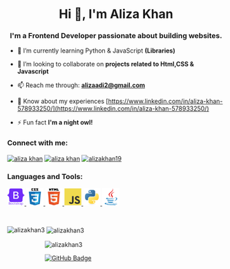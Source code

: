 <h1 align="center">Hi 👋, I'm Aliza Khan</h1>
<h3 align="center">I'm a Frontend Developer passionate about building websites.</h3>

- 🌱 I’m currently learning Python & JavaScript **(Libraries)**

- 👯 I’m looking to collaborate on **projects related to Html,CSS & Javascript**

- 📫 Reach me through: **alizaadi2@gmail.com**

- 📄 Know about my experiences [https://www.linkedin.com/in/aliza-khan-578933250/](https://www.linkedin.com/in/aliza-khan-578933250/)

- ⚡ Fun fact **I'm a night owl!**

<h3 align="left">Connect with me:</h3>
<p align="left">
<a href="https://linkedin.com/in/aliza khan" target="blank"><img align="center" src="https://raw.githubusercontent.com/rahuldkjain/github-profile-readme-generator/master/src/images/icons/Social/linked-in-alt.svg" alt="aliza khan" height="30" width="40" /></a>
<a href="https://fb.com/aliza khan" target="blank"><img align="center" src="https://raw.githubusercontent.com/rahuldkjain/github-profile-readme-generator/master/src/images/icons/Social/facebook.svg" alt="aliza khan" height="30" width="40" /></a>
<a href="https://www.behance.net/alizakhan19" target="blank"><img align="center" src="https://raw.githubusercontent.com/rahuldkjain/github-profile-readme-generator/master/src/images/icons/Social/behance.svg" alt="alizakhan19" height="30" width="40" /></a>
</p>

<h3 align="left">Languages and Tools:</h3>
<p align="left"> <a href="https://getbootstrap.com" target="_blank" rel="noreferrer"> <img src="https://raw.githubusercontent.com/devicons/devicon/master/icons/bootstrap/bootstrap-plain-wordmark.svg" alt="bootstrap" width="40" height="40"/> </a> <a href="https://www.w3schools.com/css/" target="_blank" rel="noreferrer"> <img src="https://raw.githubusercontent.com/devicons/devicon/master/icons/css3/css3-original-wordmark.svg" alt="css3" width="40" height="40"/> </a> <a href="https://www.w3.org/html/" target="_blank" rel="noreferrer"> <img src="https://raw.githubusercontent.com/devicons/devicon/master/icons/html5/html5-original-wordmark.svg" alt="html5" width="40" height="40"/> </a> <a href="https://developer.mozilla.org/en-US/docs/Web/JavaScript" target="_blank" rel="noreferrer"> <img src="https://raw.githubusercontent.com/devicons/devicon/master/icons/javascript/javascript-original.svg" alt="javascript" width="40" height="40"/> </a> <a href="https://www.python.org" target="_blank" rel="noreferrer"> <img src="https://raw.githubusercontent.com/devicons/devicon/master/icons/python/python-original.svg" alt="python" width="40" height="40"/> </a>
<a href="https://www.java.org" target="_blank" rel="noreferrer"> <img src="https://raw.githubusercontent.com/devicons/devicon/master/icons/java/java-original.svg" alt="java" width="40" height="40"/> </a></p>
<br />

<p>
  <img height=300 align="left" src="https://github-readme-stats.vercel.app/api/top-langs?username=AlizaKhan3&langs_count=8&layout=compact" alt="alizakhan3" /></p>

<p>&nbsp;<img height=200 align="center" src="https://github-readme-stats.vercel.app/api?username=alizakhan3&show_icons=true&locale=en" alt="alizakhan3" /></p>

<p><img align="center" src="https://github-readme-streak-stats.herokuapp.com/?user=alizakhan3&" alt="alizakhan3" /></p>

<a href="https://github.com/Meghna-DAS/github-profile-views-counter"></a>
<a href="https://github.com/AlizaKhan3?tab=followers"><img src="https://img.shields.io/github/followers/AlizaKhan3?label=Followers&style=social" alt="GitHub Badge"></a>
